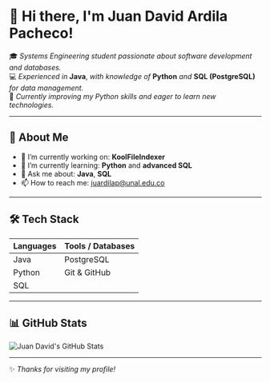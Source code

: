 # 👋 Hi there, I'm Juan David Ardila Pacheco!

🎓 *Systems Engineering student passionate about software development and databases.*  
💻 *Experienced in* **Java**, *with knowledge of* **Python** *and* **SQL (PostgreSQL)** *for data management.*  
🚀 *Currently improving my Python skills and eager to learn new technologies.*

---

## 📌 About Me

- 🔭 I’m currently working on: **KoolFileIndexer**
- 🌱 I’m currently learning: **Python** and **advanced SQL**
- 💬 Ask me about: **Java**, **SQL**
- 📫 How to reach me: [juardilap@unal.edu.co](mailto:juardilap@unal.edu.co)

---

## 🛠️ Tech Stack

| Languages          | Tools / Databases  |
|--------------------|--------------------|
| Java               | PostgreSQL         |
| Python             | Git & GitHub       |
| SQL                |                    |

---

## 📊 GitHub Stats

![Juan David's GitHub Stats](https://github-readme-stats.vercel.app/api?username=Juardilap&show_icons=true&theme=radical)

---

✨ *Thanks for visiting my profile!*
